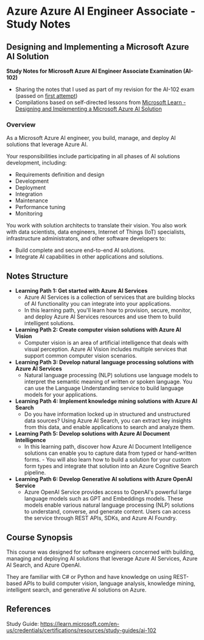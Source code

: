 # Azure Azure AI Engineer Associate - Study Notes
## Designing and Implementing a Microsoft Azure AI Solution

**Study Notes for Microsoft Azure AI Engineer Associate Examination (AI-102)**  
- Sharing the notes that I used as part of my revision for the AI-102 exam (passed on [first attempt](https://learn.microsoft.com/api/credentials/share/en-us/KennethLeung-5704/69A89CC4F0578129?sharingId=90CA02B9FB836262))
- Compilations based on self-directed lessons from [Microsoft Learn - Designing and Implementing a Microsoft Azure AI Solution](https://learn.microsoft.com/en-us/training/courses/ai-102t00#course-syllabus)



### Overview
As a Microsoft Azure AI engineer, you build, manage, and deploy AI solutions that leverage Azure AI.

Your responsibilities include participating in all phases of AI solutions development, including:
- Requirements definition and design
- Development
- Deployment
- Integration
- Maintenance
- Performance tuning
- Monitoring

You work with solution architects to translate their vision. You also work with data scientists, data engineers, Internet of Things (IoT) specialists, infrastructure administrators, and other software developers to:
- Build complete and secure end-to-end AI solutions.
- Integrate AI capabilities in other applications and solutions.

## Notes Structure
- **Learning Path 1: Get started with Azure AI Services**
    - Azure AI Services is a collection of services that are building blocks of AI functionality you can integrate into your applications. 
    - In this learning path, you'll learn how to provision, secure, monitor, and deploy Azure AI Services resources and use them to build intelligent solutions.
- **Learning Path 2: Create computer vision solutions with Azure AI Vision**
    - Computer vision is an area of artificial intelligence that deals with visual perception. Azure AI Vision includes multiple services that support common computer vision scenarios.
- **Learning Path 3: Develop natural language processing solutions with Azure AI Services**
    - Natural language processing (NLP) solutions use language models to interpret the semantic meaning of written or spoken language. You can use the Language Understanding service to build language models for your applications.
- **Learning Path 4: Implement knowledge mining solutions with Azure AI Search**
    - Do you have information locked up in structured and unstructured data sources? Using Azure AI Search, you can extract key insights from this data, and enable applications to search and analyze them.
- **Learning Path 5: Develop solutions with Azure AI Document Intelligence**
    - In this learning path, discover how Azure AI Document Intelligence solutions can enable you to capture data from typed or hand-written forms. - You will also learn how to build a solution for your custom form types and integrate that solution into an Azure Cognitive Search pipeline.
- **Learning Path 6: Develop Generative AI solutions with Azure OpenAI Service**
    - Azure OpenAI Service provides access to OpenAI's powerful large language models such as GPT and Embeddings models. These models enable various natural language processing (NLP) solutions to understand, converse, and generate content. Users can access the service through REST APIs, SDKs, and Azure AI Foundry.

## Course Synopsis
This course was designed for software engineers concerned with building, managing and deploying AI solutions that leverage Azure AI Services, Azure AI Search, and Azure OpenAI. 

They are familiar with C# or Python and have knowledge on using REST-based APIs to build computer vision, language analysis, knowledge mining, intelligent search, and generative AI solutions on Azure.


## References
Study Guide: https://learn.microsoft.com/en-us/credentials/certifications/resources/study-guides/ai-102
